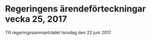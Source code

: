 # Regeringens ärendeförteckningar vecka 25, 2017

Till regeringssammanträdet torsdag den 22 juni 2017.
